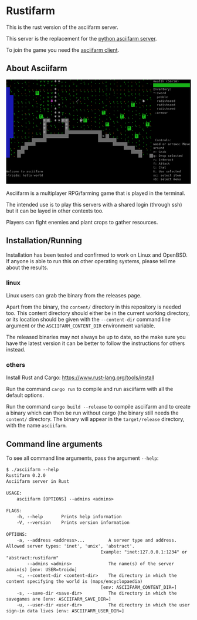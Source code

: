 # Rustifarm
This is the rust version of the asciifarm server.

This server is the replacement for the [python asciifarm server](https://github.com/jmdejong/asciifarm).

To join the game you need the [asciifarm client](https://github.com/jmdejong/asciifarm-client).

## About Asciifarm

![asciifarm screenshot](img/Screenshot_2020-04-12_11-31-20.png)

Asciifarm is a multiplayer RPG/farming game that is played in the terminal.

The intended use is to play this servers with a shared login (through ssh) but it can be layed in other contexts too.

Players can fight enemies and plant crops to gather resources.


## Installation/Running

Installation has been tested and confirmed to work on Linux and OpenBSD.
If anyone is able to run this on other operating systems, please tell me about the results.

### linux

Linux users can grab the binary from the releases page.

Apart from the binary, the `content/` directory in this repository is needed too.
This content directory should either be in the current working directory, or its location should be given with the `--content-dir` command line argument or the `ASCIIFARM_CONTENT_DIR` environment variable.

The released binaries may not always be up to date, so the make sure you have the latest version it can be better to follow the instructions for others instead.

### others

Install Rust and Cargo: https://www.rust-lang.org/tools/install

Run the command `cargo run` to compile and run asciifarm with all the default options.

Run the command `cargo build --release` to compile asciifarm and to create a binary which can then be run without cargo (the binary still needs the `content/` directory.
The binary will appear in the `target/release` directory, with the name `asciifarm`.


## Command line arguments

To see all command line arguments, pass the argument `--help`:

	$ ./asciifarm --help
	Rustifarm 0.2.0
	Asciifarm server in Rust

	USAGE:
		asciifarm [OPTIONS] --admins <admins>

	FLAGS:
		-h, --help       Prints help information
		-V, --version    Prints version information

	OPTIONS:
		-a, --address <address>...         A server type and address. Allowed server types: 'inet', 'unix', 'abstract'.
										Example: "inet:127.0.0.1:1234" or "abstract:rustifarm"
			--admins <admins>              The name(s) of the server admin(s) [env: USER=troido]
		-c, --content-dir <content-dir>    The directory in which the content specifying the world is (maps/encyclopaedia)
										[env: ASCIIFARM_CONTENT_DIR=]
		-s, --save-dir <save-dir>          The directory in which the savegames are [env: ASCIIFARM_SAVE_DIR=]
		-u, --user-dir <user-dir>          The directory in which the user sign-in data lives [env: ASCIIFARM_USER_DIR=]

